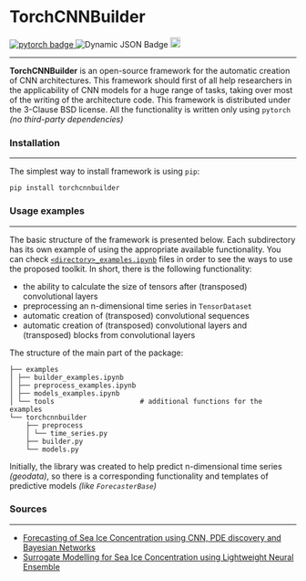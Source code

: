 # TorchCNNBuilder

<div id="badges">
    <a href="https://pytorch.org/">
        <img src="https://img.shields.io/badge/pytorch-CB2C31?style=flat&logo=pytorch&logoColor=white" alt="pytorch badge"/>
    </a>
    <img alt="Dynamic JSON Badge" src="https://img.shields.io/pypi/pyversions/torch">
    <a href="https://badge.fury.io/py/torchcnnbuilder">
        <img src="https://badge.fury.io/py/torchcnnbuilder.svg" alt="PyPI version" height="18">
    </a>
</div>

---
**TorchCNNBuilder** is an open-source framework for the automatic creation of CNN architectures. This framework should first of all help researchers in the applicability of CNN models for a huge range of tasks, taking over most of the writing of the architecture code. This framework is distributed under the 3-Clause BSD license. All the functionality is written only using `pytorch` *(no third-party dependencies)*

### Installation

---
The simplest way to install framework is using `pip`:
```
pip install torchcnnbuilder
```

### Usage examples

---
The basic structure of the framework is presented below. Each subdirectory has its own example of using the appropriate available functionality. You can check [`<directory>_examples.ipynb`](./examples) files in order to see the ways to use the proposed toolkit. In short, there is the following functionality:

- the ability to calculate the size of tensors after (transposed) convolutional layers
- preprocessing an n-dimensional time series in `TensorDataset`
- automatic creation of (transposed) convolutional sequences
- automatic creation of (transposed) convolutional layers and (transposed) blocks from convolutional layers

The structure of the main part of the package:

```
├── examples
│ ├── builder_examples.ipynb
│ ├── preprocess_examples.ipynb
│ ├── models_examples.ipynb
│ └── tools                     # additional functions for the examples
└── torchcnnbuilder
    ├── preprocess
    │ └── time_series.py
    ├── builder.py
    └── models.py
```
Initially, the library was created to help predict n-dimensional time series *(geodata)*, so there is a corresponding functionality and templates of predictive models *(like `ForecasterBase`)*

### Sources

---
- [Forecasting of Sea Ice Concentration using CNN, PDE discovery and Bayesian Networks](https://www.sciencedirect.com/science/article/pii/S1877050923020094)
- [Surrogate Modelling for Sea Ice Concentration using Lightweight Neural Ensemble](https://arxiv.org/abs/2312.04330)

